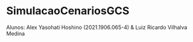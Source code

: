 # SimulacaoCenariosGCS
Alunos: Alex Yasohati Hoshino (2021.1906.065-4) & Luiz Ricardo Vilhalva Medina
